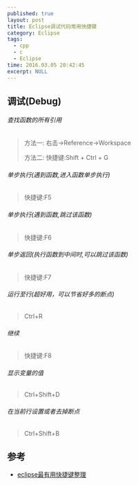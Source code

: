 ```yaml
---
published: true
layout: post
title: Eclipse调试代码常用快捷键
category: Eclipse
tags: 
  - cpp
  - c
  - Eclipse
time: 2016.03.05 20:42:45
excerpt: NULL
---
```


## 调试(Debug)
###### 查找函数的所有引用
>方法一:
>右击->Reference->Workspace
>
>方法二:
>快捷键:Shift + Ctrl + G

###### 单步执行(遇到函数,进入函数单步执行)
>快捷键:F5

###### 单步执行(遇到函数,跳过该函数)
>快捷键:F6

###### 单步返回(执行函数到中间时,可以跳过该函数)
>快捷键:F7
>

###### 运行至行(超好用，可以节省好多的断点)
>Ctrl+R 

###### 继续
>快捷键:F8

###### 显示变量的值
>Ctrl+Shift+D

###### 在当前行设置或者去掉断点
>Ctrl+Shift+B 

## 参考 
- [eclipse最有用快捷键整理](http://rongmayisheng.com/post/eclipse%E6%9C%80%E6%9C%89%E7%94%A8%E5%BF%AB%E6%8D%B7%E9%94%AE%E6%95%B4%E7%90%86)
